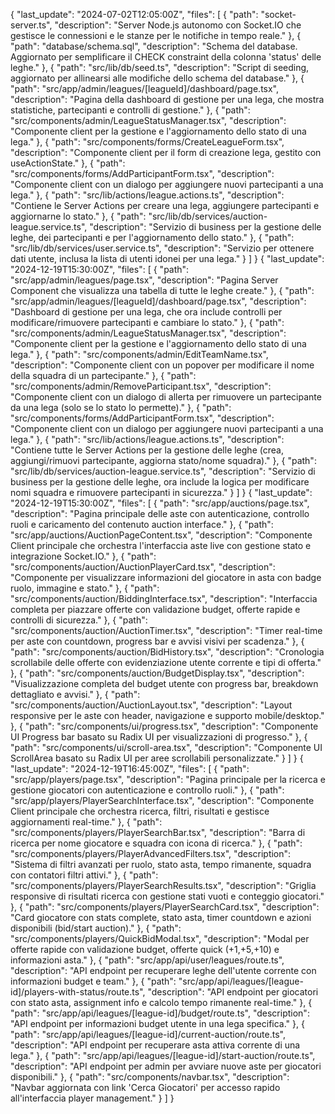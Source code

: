 {
"last_update": "2024-07-02T12:05:00Z",
"files": [
{
"path": "socket-server.ts",
"description": "Server Node.js autonomo con Socket.IO che gestisce le connessioni e le stanze per le notifiche in tempo reale."
},
{
"path": "database/schema.sql",
"description": "Schema del database. Aggiornato per semplificare il CHECK constraint della colonna 'status' delle leghe."
},
{
"path": "src/lib/db/seed.ts",
"description": "Script di seeding, aggiornato per allinearsi alle modifiche dello schema del database."
},
{
"path": "src/app/admin/leagues/[leagueId]/dashboard/page.tsx",
"description": "Pagina della dashboard di gestione per una lega, che mostra statistiche, partecipanti e controlli di gestione."
},
{
"path": "src/components/admin/LeagueStatusManager.tsx",
"description": "Componente client per la gestione e l'aggiornamento dello stato di una lega."
},
{
"path": "src/components/forms/CreateLeagueForm.tsx",
"description": "Componente client per il form di creazione lega, gestito con useActionState."
},
{
"path": "src/components/forms/AddParticipantForm.tsx",
"description": "Componente client con un dialogo per aggiungere nuovi partecipanti a una lega."
},
{
"path": "src/lib/actions/league.actions.ts",
"description": "Contiene le Server Actions per creare una lega, aggiungere partecipanti e aggiornarne lo stato."
},
{
"path": "src/lib/db/services/auction-league.service.ts",
"description": "Servizio di business per la gestione delle leghe, dei partecipanti e per l'aggiornamento dello stato."
},
{
"path": "src/lib/db/services/user.service.ts",
"description": "Servizio per ottenere dati utente, inclusa la lista di utenti idonei per una lega."
}
]
}
{
"last_update": "2024-12-19T15:30:00Z",
"files": [
{
"path": "src/app/admin/leagues/page.tsx",
"description": "Pagina Server Component che visualizza una tabella di tutte le leghe create."
},
{
"path": "src/app/admin/leagues/[leagueId]/dashboard/page.tsx",
"description": "Dashboard di gestione per una lega, che ora include controlli per modificare/rimuovere partecipanti e cambiare lo stato."
},
{
"path": "src/components/admin/LeagueStatusManager.tsx",
"description": "Componente client per la gestione e l'aggiornamento dello stato di una lega."
},
{
"path": "src/components/admin/EditTeamName.tsx",
"description": "Componente client con un popover per modificare il nome della squadra di un partecipante."
},
{
"path": "src/components/admin/RemoveParticipant.tsx",
"description": "Componente client con un dialogo di allerta per rimuovere un partecipante da una lega (solo se lo stato lo permette)."
},
{
"path": "src/components/forms/AddParticipantForm.tsx",
"description": "Componente client con un dialogo per aggiungere nuovi partecipanti a una lega."
},
{
"path": "src/lib/actions/league.actions.ts",
"description": "Contiene tutte le Server Actions per la gestione delle leghe (crea, aggiungi/rimuovi partecipante, aggiorna stato/nome squadra)."
},
{
"path": "src/lib/db/services/auction-league.service.ts",
"description": "Servizio di business per la gestione delle leghe, ora include la logica per modificare nomi squadra e rimuovere partecipanti in sicurezza."
}
]
}
{
"last_update": "2024-12-19T15:30:00Z",
"files": [
{
"path": "src/app/auctions/page.tsx",
"description": "Pagina principale delle aste con autenticazione, controllo ruoli e caricamento del contenuto auction interface."
},
{
"path": "src/app/auctions/AuctionPageContent.tsx",
"description": "Componente Client principale che orchestra l'interfaccia aste live con gestione stato e integrazione Socket.IO."
},
{
"path": "src/components/auction/AuctionPlayerCard.tsx",
"description": "Componente per visualizzare informazioni del giocatore in asta con badge ruolo, immagine e stato."
},
{
"path": "src/components/auction/BiddingInterface.tsx",
"description": "Interfaccia completa per piazzare offerte con validazione budget, offerte rapide e controlli di sicurezza."
},
{
"path": "src/components/auction/AuctionTimer.tsx",
"description": "Timer real-time per aste con countdown, progress bar e avvisi visivi per scadenza."
},
{
"path": "src/components/auction/BidHistory.tsx",
"description": "Cronologia scrollabile delle offerte con evidenziazione utente corrente e tipi di offerta."
},
{
"path": "src/components/auction/BudgetDisplay.tsx",
"description": "Visualizzazione completa del budget utente con progress bar, breakdown dettagliato e avvisi."
},
{
"path": "src/components/auction/AuctionLayout.tsx",
"description": "Layout responsive per le aste con header, navigazione e supporto mobile/desktop."
},
{
"path": "src/components/ui/progress.tsx",
"description": "Componente UI Progress bar basato su Radix UI per visualizzazioni di progresso."
},
{
"path": "src/components/ui/scroll-area.tsx",
"description": "Componente UI ScrollArea basato su Radix UI per aree scrollabili personalizzate."
}
]
}
{
"last_update": "2024-12-19T16:45:00Z",
"files": [
{
"path": "src/app/players/page.tsx",
"description": "Pagina principale per la ricerca e gestione giocatori con autenticazione e controllo ruoli."
},
{
"path": "src/app/players/PlayerSearchInterface.tsx",
"description": "Componente Client principale che orchestra ricerca, filtri, risultati e gestisce aggiornamenti real-time."
},
{
"path": "src/components/players/PlayerSearchBar.tsx",
"description": "Barra di ricerca per nome giocatore e squadra con icona di ricerca."
},
{
"path": "src/components/players/PlayerAdvancedFilters.tsx",
"description": "Sistema di filtri avanzati per ruolo, stato asta, tempo rimanente, squadra con contatori filtri attivi."
},
{
"path": "src/components/players/PlayerSearchResults.tsx",
"description": "Griglia responsive di risultati ricerca con gestione stati vuoti e conteggio giocatori."
},
{
"path": "src/components/players/PlayerSearchCard.tsx",
"description": "Card giocatore con stats complete, stato asta, timer countdown e azioni disponibili (bid/start auction)."
},
{
"path": "src/components/players/QuickBidModal.tsx",
"description": "Modal per offerte rapide con validazione budget, offerte quick (+1,+5,+10) e informazioni asta."
},
{
"path": "src/app/api/user/leagues/route.ts",
"description": "API endpoint per recuperare leghe dell'utente corrente con informazioni budget e team."
},
{
"path": "src/app/api/leagues/[league-id]/players-with-status/route.ts",
"description": "API endpoint per giocatori con stato asta, assignment info e calcolo tempo rimanente real-time."
},
{
"path": "src/app/api/leagues/[league-id]/budget/route.ts",
"description": "API endpoint per informazioni budget utente in una lega specifica."
},
{
"path": "src/app/api/leagues/[league-id]/current-auction/route.ts",
"description": "API endpoint per recuperare asta attiva corrente di una lega."
},
{
"path": "src/app/api/leagues/[league-id]/start-auction/route.ts",
"description": "API endpoint per admin per avviare nuove aste per giocatori disponibili."
},
{
"path": "src/components/navbar.tsx",
"description": "Navbar aggiornata con link 'Cerca Giocatori' per accesso rapido all'interfaccia player management."
}
]
}
